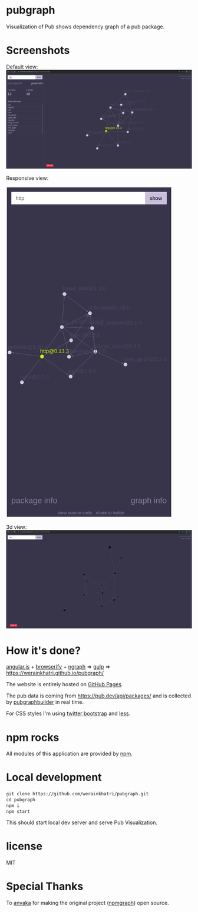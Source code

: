 # pubgraph

Visualization of Pub shows dependency graph of a pub package.

# Screenshots

Default view:
![Default view](https://raw.githubusercontent.com/werainkhatri/pubgraph/master/images/default_view.png)


Responsive view:

![Responsive view](https://raw.githubusercontent.com/werainkhatri/pubgraph/master/images/responsive_view.png)


3d view:
![3d view](https://raw.githubusercontent.com/werainkhatri/pubgraph/master/images/3d_view.png)

# How it's done?

[angular.js](https://angularjs.org/) + [browserify](https://browserify.org/) + [ngraph](https://github.com/anvaka/ngraph) => [gulp](https://gulpjs.com/) => https://werainkhatri.github.io/pubgraph/

The website is entirely hosted on [GitHub Pages](https://pages.github.com/).

The pub data is coming from https://pub.dev/api/packages/ and is collected by [pubgraphbuilder](https://github.com/werainkhatri/pubgraphbuilder) in real time.

For CSS styles I'm using [twitter bootstrap](https://getbootstrap.com/css/) and [less](https://lesscss.org/).

# npm rocks

All modules of this application are provided by [npm](https://github.com/werainkhatri/pubgraph/blob/master/package.json). 

# Local development

```
git clone https://github.com/werainkhatri/pubgraph.git
cd pubgraph
npm i
npm start
```

This should start local dev server and serve Pub Visualization.

# license

MIT

# Special Thanks

To [anvaka](https://github.com/anvaka/) for making the original project ([npmgraph](https://github.com/anvaka/npmgraph.an)) open source.
